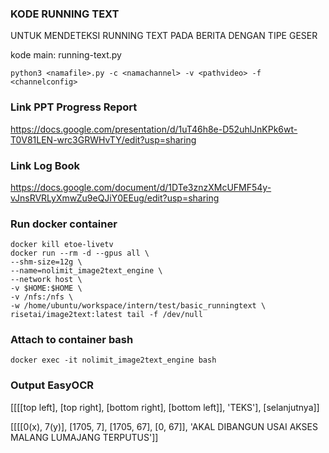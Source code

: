 ### KODE RUNNING TEXT

UNTUK MENDETEKSI RUNNING TEXT PADA BERITA DENGAN TIPE GESER

kode main: running-text.py

```
python3 <namafile>.py -c <namachannel> -v <pathvideo> -f <channelconfig>
```


### Link PPT Progress Report
https://docs.google.com/presentation/d/1uT46h8e-D52uhlJnKPk6wt-T0V81LEN-wrc3GRWHvTY/edit?usp=sharing

### Link Log Book
https://docs.google.com/document/d/1DTe3znzXMcUFMF54y-vJnsRVRLyXmwZu9eQJiY0EEug/edit?usp=sharing

### Run docker container
```
docker kill etoe-livetv
docker run --rm -d --gpus all \
--shm-size=12g \
--name=nolimit_image2text_engine \
--network host \
-v $HOME:$HOME \
-v /nfs:/nfs \
-w /home/ubuntu/workspace/intern/test/basic_runningtext \
risetai/image2text:latest tail -f /dev/null
```

### Attach to container bash
```
docker exec -it nolimit_image2text_engine bash
```

### Output EasyOCR
[[[[top left], [top right], [bottom right], [bottom left]], 'TEKS'], [selanjutnya]]

[[[[0(x), 7(y)], [1705, 7], [1705, 67], [0, 67]], 'AKAL DIBANGUN USAI AKSES MALANG LUMAJANG TERPUTUS']]
